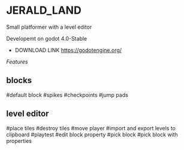 # JERALD_LAND

Small platformer with a level editor

Developemt on godot 4.0-Stable
- DOWNLOAD LINK https://godotengine.org/

_Features_

## blocks

  #default block
  #spikes
  #checkpoints
  #jump pads

## level editor

  #place tiles
  #destroy tiles
  #move player
  #import and export levels to clipboard
  #playtest
  #edit block property
  #pick block
  #pick block with properties

